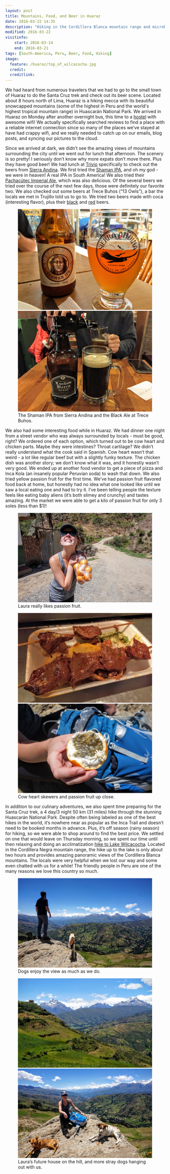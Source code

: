 ```yaml
---
layout: post
title: Mountains, Food, and Beer in Huaraz
date: 2016-03-22 14:35
description: "Hiking in the Cordillera Blanca mountain range and microbreweries drew us to Huaraz."
modified: 2016-03-22
visitinfo:
    start: 2016-03-14
    end: 2016-03-21
tags: [South-America, Peru, Beer, Food, Hiking]
image:
  feature: /huaraz/top_of_wilcacocha.jpg
  credit: 
  creditlink: 
---
```


We had heard from numerous travelers that we had to go to the small town of Huaraz to do the Santa Cruz trek and check out its beer scene. Located about 8 hours north of Lima, Huaraz is a hiking mecca with its beautiful snowcapped mountains (some of the highest in Peru and the world's highest tropical mountain range) in Huascarán National Park. We arrived in Huaraz on Monday after another overnight bus, this time to a [hostel](http://www.galaxiahotel.com/ingles/) with awesome wifi! We actually specifically searched reviews to find a place with a reliable internet connection since so many of the places we’ve stayed at have had crappy wifi, and we really needed to catch up on our emails, blog posts, and syncing our pictures to the cloud. 

Since we arrived at dark, we didn’t see the amazing views of mountains surrounding the city until we went out for lunch that afternoon. The scenery is so pretty! I seriously don’t know why more expats don’t move there. Plus they have good beer! We had lunch at [Trivio](https://www.facebook.com/TrivioRestoBarSierraAndina) specifically to check out the beers from [Sierra Andina](https://www.facebook.com/Sierra-Andina-Brewing-Company-152037114856790/). We first tried the [Shaman IPA](https://untappd.com/user/veswill3/checkin/287930096), and oh my god - we were in heaven! A real IPA in South America! We also tried their [Pachacútec Imperial Ale](https://untappd.com/user/veswill3/checkin/287931957), which was also delicious. Of the several beers we tried over the course of the next few days, those were definitely our favorite two. We also checked out some beers at Trece Buhos (“13 Owls”), a bar the locals we met in Trujillo told us to go to. We tried two beers made with coca (interesting flavor), plus their [black](https://untappd.com/user/veswill3/checkin/288056127) and [red](https://untappd.com/user/veswill3/checkin/288068184) beers.
<figure class="half">
    <a href="/images/huaraz/shaman_IPA.jpg"><img src="/images/huaraz/shaman_IPA.jpg" alt=""></a>
    <a href="/images/huaraz/black_ale_at_trece_buhos.jpg"><img src="/images/huaraz/black_ale_at_trece_buhos.jpg" alt=""></a>
    <figcaption>The Shaman IPA from Sierra Andina and the Black Ale at Trece Buhos.</figcaption>
</figure>

We also had some interesting food while in Huaraz. We had dinner one night from a street vendor who was always surrounded by locals - must be good, right? We ordered one of each option, which turned out to be cow heart and chicken parts. Maybe they were intestines? Throat cartilage? We didn’t really understand what the cook said in Spanish. Cow heart wasn’t that weird - a lot like regular beef but with a slightly funky texture. The chicken dish was another story; we don’t know what it was, and it honestly wasn’t very good. We ended up at another food vendor to get a piece of pizza and Inca Kola (an insanely popular Peruvian soda) to wash that down. We also tried yellow passion fruit for the first time. We’ve had passion fruit flavored food back at home, but honestly had no idea what one looked like until we saw a local eating one and had to try it. I’ve been telling people the texture feels like eating baby aliens (it’s both slimey and crunchy) and tastes amazing. At the market we were able to get a kilo of passion fruit for only 3 soles (less than $1)! 
<figure>
    <a href="/images/huaraz/passion_fruit.jpg"><img src="/images/huaraz/passion_fruit.jpg" alt=""></a>
    <figcaption>Laura really likes passion fruit.</figcaption>
</figure>
<figure class="half">
    <a href="/images/huaraz/cow_heart.jpg"><img src="/images/huaraz/cow_heart.jpg" alt=""></a>
    <a href="/images/huaraz/passion_fruit_close_up.jpg"><img src="/images/huaraz/passion_fruit_close_up.jpg" alt=""></a>
    <figcaption>Cow heart skewers and passion fruit up close.</figcaption>
</figure>

In addition to our culinary adventures, we also spent time preparing for the Santa Cruz trek, a 4 day/3 night 50 km (31 miles) hike through the stunning Huascarán National Park. Despite often being labeled as one of the best hikes in the world, it’s nowhere near as popular as the Inca Trail and doesn’t need to be booked months in advance. Plus, it’s off season (rainy season) for hiking, so we were able to shop around to find the best price. We settled on one that would leave on Thursday morning, so we spent our time until then relaxing and doing an acclimatization [hike to Lake Wilcacocha](http://www.wikiloc.com/wikiloc/view.do?id=10567952). Located in the Cordillera Negra mountain range, the hike up to the lake is only about two hours and provides amazing panoramic views of the Cordillera Blanca mountains. The locals were very helpful when we lost our way and some even chatted with us for a while! The friendly people in Peru are one of the many reasons we love this country so much.
<figure>
    <a href="/images/huaraz/puppy_enjoys_view.jpg"><img src="/images/huaraz/puppy_enjoys_view.jpg" alt=""></a>
    <figcaption>Dogs enjoy the view as much as we do.</figcaption>
</figure>
<figure class="half">
    <a href="/images/huaraz/lauras_future_house.jpg"><img src="/images/huaraz/lauras_future_house.jpg" alt=""></a>
    <a href="/images/huaraz/laura_with_dogs.jpg"><img src="/images/huaraz/laura_with_dogs.jpg" alt=""></a>
    <figcaption>Laura’s future house on the hill, and more stray dogs hanging out with us.</figcaption>
</figure>
